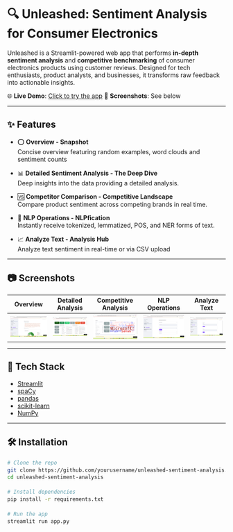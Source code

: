 # 🔍 Unleashed: Sentiment Analysis for Consumer Electronics

Unleashed is a Streamlit-powered web app that performs **in-depth sentiment analysis** and **competitive benchmarking** of consumer electronics products using customer reviews. Designed for tech enthusiasts, product analysts, and businesses, it transforms raw feedback into actionable insights.

🌐 **Live Demo**: [Click to try the app](https://unleashed-sentiment-analysis-for-consumer-electronics-mshbbidc.streamlit.app/)
📸 **Screenshots**: See below

---

## ✨ Features
- ⭕ **Overview - Snapshot**  
  Concise overview featuring random examples, word clouds and sentiment counts

- 📊 **Detailed Sentiment Analysis - The Deep Dive**  
  Deep insights into the data providing a detailed analysis.

- 🆚 **Competitor Comparison - Competitive Landscape**  
  Compare product sentiment across competing brands in real time.

- 🧠 **NLP Operations - NLPfication**  
  Instantly receive tokenized, lemmatized, POS, and NER forms of text.

- 📈 **Analyze Text - Analysis Hub**  
  Analyze text sentiment in real-time or via CSV upload

---

## 📷 Screenshots

| Overview | Detailed Analysis | Competitive Analysis | NLP Operations | Analyze Text |
|----------|-------------------|----------------------|----------------|--------------|
| ![Screenshot1](assets/snapshot.png) | ![Screenshot2](assets/deepdive.png) | ![Screenshot3](assets/competitive.png) | ![Screenshot4](assets/nlp.png) | ![Screenshot5](assets/analysis.png) |

---

## 🚀 Tech Stack

- [Streamlit](https://streamlit.io/)
- [spaCy](https://spacy.io/)
- [pandas](https://pandas.pydata.org/)
- [scikit-learn](https://scikit-learn.org/)
- [NumPy](https://numpy.org/)

---

## 🛠️ Installation

```bash
# Clone the repo
git clone https://github.com/yourusername/unleashed-sentiment-analysis.git
cd unleashed-sentiment-analysis

# Install dependencies
pip install -r requirements.txt

# Run the app
streamlit run app.py
